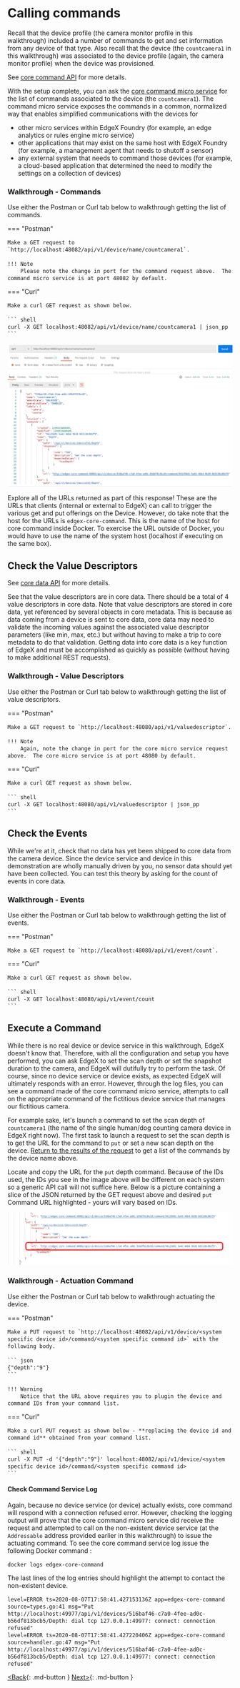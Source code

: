 # Calling commands

Recall that the device profile (the camera monitor profile in this walkthrough) included a
number of commands to get and set information from any device of that
type. Also recall that the device (the `countcamera1` in this walkthrough) was associated to
the device profile (again, the camera monitor profile) when the device was
provisioned.

See [core command API](https://app.swaggerhub.com/apis-docs/EdgeXFoundry1/core-command/2.0.0) for more details.

With the setup complete, you can ask the [core command micro
service](../microservices/core/command/Ch-Command.md) for the list of commands associated to the device (the
`countcamera1`).  The command micro service exposes the commands in a common, normalized
way that enables simplified communications with the devices for

- other micro services within EdgeX Foundry (for example, an edge analytics or rules engine micro service)
- other applications that may exist on the same host with EdgeX Foundry (for example, a management agent that needs to shutoff a sensor)
- any external system that needs to command those devices (for example, a cloud-based application that determined the need to modify the settings on a collection of devices)

### Walkthrough - Commands

Use either the Postman or Curl tab below to walkthrough getting the list of commands.

=== "Postman"

    Make a GET request to `http://localhost:48082/api/v1/device/name/countcamera1`.

    !!! Note
        Please note the change in port for the command request above.  The command micro service is at port 48082 by default.

=== "Curl"

    Make a curl GET request as shown below.

    ``` shell
    curl -X GET localhost:48082/api/v1/device/name/countcamera1 | json_pp
    ```

![image](EdgeX_WalkthroughGetCommands.png)

Explore all of the URLs returned as part of this response! These are the URLs that clients (internal or external to EdgeX) can call to trigger the various get and put offerings on the Device. However, do take note that the host for the URLs is `edgex-core-command`.  This is the name of the host for core command inside Docker.  To exercise the URL outside of Docker, you would have to use the name of the system host (localhost if executing on the same box).

## Check the Value Descriptors

See [core data API](https://app.swaggerhub.com/apis-docs/EdgeXFoundry1/core-data/2.0.0) for more details.

See that the value descriptors are in core data. There should be a total
of 4 value descriptors in core data. Note that value descriptors are
stored in core data, yet referenced by several objects in core metadata. This is because as data
coming from a device is sent to core data, core data may need to
validate the incoming values against the associated value descriptor
parameters (like min, max, etc.) but without having to make a trip to
core metadata to do that validation. Getting data into core data is a
key function of EdgeX and must be accomplished as quickly as possible
(without having to make additional REST requests).

### Walkthrough - Value Descriptors

Use either the Postman or Curl tab below to walkthrough getting the list of value descriptors.

=== "Postman"

    Make a GET request to `http://localhost:48080/api/v1/valuedescriptor`.

    !!! Note
        Again, note the change in port for the core micro service request above.  The core micro service is at port 48080 by default.

=== "Curl"

    Make a curl GET request as shown below.

    ``` shell
    curl -X GET localhost:48080/api/v1/valuedescriptor | json_pp
    ```

## Check the Events

While we're at it, check that no data has yet been shipped to core
data from the camera device. Since the device service and device in this demonstration are
wholly manually driven by you, no sensor data should yet have been
collected. You can test this theory by asking for the count of events in
core data.

### Walkthrough - Events

Use either the Postman or Curl tab below to walkthrough getting the list of events.

=== "Postman"

    Make a GET request to `http://localhost:48080/api/v1/event/count`.

=== "Curl"

    Make a curl GET request as shown below.

    ``` shell
    curl -X GET localhost:48080/api/v1/event/count
    ```

## Execute a Command

While there is no real device or device service in this walkthrough,
EdgeX doesn't know that. Therefore, with all the configuration and
setup you have performed, you can ask EdgeX to set the scan depth or set
the snapshot duration to the camera, and EdgeX will dutifully try to
perform the task. Of course, since no device service or device exists,
as expected EdgeX will ultimately responds with an error. However,
through the log files, you can see a command made of the core command
micro service, attempts to call on the appropriate command of the
fictitious device service that manages our fictitious camera.

For example sake, let's launch a command to set the scan depth of
`countcamera1` (the name of the single human/dog counting camera device in
EdgeX right now). The first task to launch a request to set the scan
depth is to get the URL for the command to `put` or set a new scan
depth on the device. [Return to the results of the request](./Ch-WalkthroughCommands.md#walkthrough-commands) to get a list of the commands by the
device name above.

Locate and copy the URL for the `put` depth command. Because of the
IDs used, the IDs you see in the image above will be different on each system so a generic API call
will not suffice here. Below is a picture containing a slice of the JSON
returned by the GET request above and desired `put` Command URL
highlighted - yours will vary based on IDs.

![image](EdgeX_WalkthroughPutCommandURL.png)

### Walkthrough - Actuation Command

Use either the Postman or Curl tab below to walkthrough actuating the device.

=== "Postman"

    Make a PUT request to `http://localhost:48082/api/v1/device/<system specific device id>/command/<system specific command id>` with the following body.

    ``` json
    {"depth":"9"}
    ```

    !!! Warning
        Notice that the URL above requires you to plugin the device and command IDs from your command list.

=== "Curl"

    Make a curl PUT request as shown below - **replacing the device id and command id** obtained from your command list.

    ``` shell
    curl -X PUT -d '{"depth":"9"}' localhost:48082/api/v1/device/<system specific device id>/command/<system specific command id>
    ```

#### Check Command Service Log

Again, because no device service (or device) actually exists, core
command will respond with a connection refused error. However,
checking the logging output will prove that the core command micro
service did receive the request and attempted to call on the
non-existent device service (at the `Addressable` address provided earlier in this walkthrough) to issue the actuating command.  To see the core command service log issue the following Docker command :

``` shell
docker logs edgex-core-command
```
The last lines of the log entries should highlight the attempt to contact the non-existent device.

```
level=ERROR ts=2020-08-07T17:58:41.427153136Z app=edgex-core-command source=types.go:41 msg="Put http://localhost:49977/api/v1/devices/516baf46-c7a0-4fee-ad0c-b56df813bcb5/Depth: dial tcp 127.0.0.1:49977: connect: connection refused"
level=ERROR ts=2020-08-07T17:58:41.427220406Z app=edgex-core-command source=handler.go:47 msg="Put http://localhost:49977/api/v1/devices/516baf46-c7a0-4fee-ad0c-b56df813bcb5/Depth: dial tcp 127.0.0.1:49977: connect: connection refused"
```

[<Back](Ch-WalkthroughProvision.md){: .md-button } [Next>](Ch-WalkthroughReading.md){: .md-button }